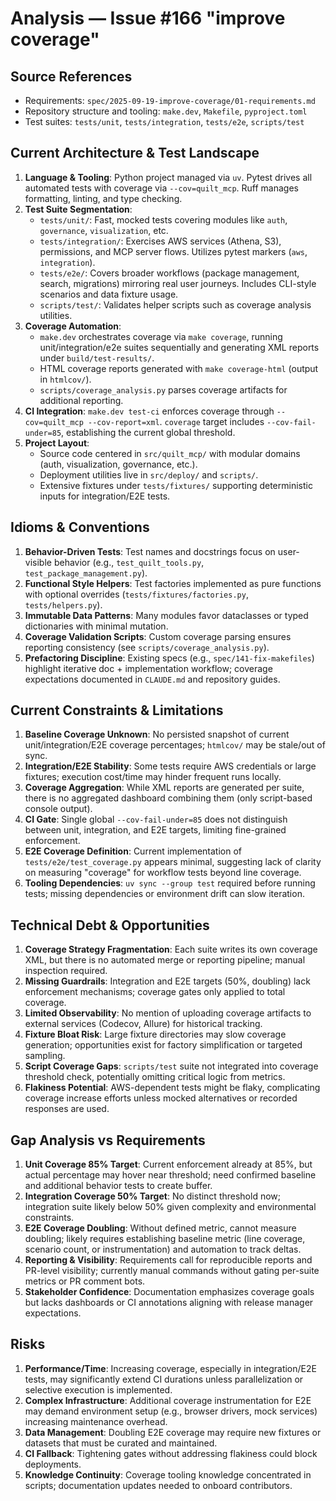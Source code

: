 <!-- markdownlint-disable MD013 -->
# Analysis — Issue #166 "improve coverage"

## Source References
- Requirements: `spec/2025-09-19-improve-coverage/01-requirements.md`
- Repository structure and tooling: `make.dev`, `Makefile`, `pyproject.toml`
- Test suites: `tests/unit`, `tests/integration`, `tests/e2e`, `scripts/test`

## Current Architecture & Test Landscape
1. **Language & Tooling**: Python project managed via `uv`. Pytest drives all automated tests with coverage via `--cov=quilt_mcp`. Ruff manages formatting, linting, and type checking.
2. **Test Suite Segmentation**:
   - `tests/unit/`: Fast, mocked tests covering modules like `auth`, `governance`, `visualization`, etc.
   - `tests/integration/`: Exercises AWS services (Athena, S3), permissions, and MCP server flows. Utilizes pytest markers (`aws`, `integration`).
   - `tests/e2e/`: Covers broader workflows (package management, search, migrations) mirroring real user journeys. Includes CLI-style scenarios and data fixture usage.
   - `scripts/test/`: Validates helper scripts such as coverage analysis utilities.
3. **Coverage Automation**:
   - `make.dev` orchestrates coverage via `make coverage`, running unit/integration/e2e suites sequentially and generating XML reports under `build/test-results/`.
   - HTML coverage reports generated with `make coverage-html` (output in `htmlcov/`).
   - `scripts/coverage_analysis.py` parses coverage artifacts for additional reporting.
4. **CI Integration**: `make.dev test-ci` enforces coverage through `--cov=quilt_mcp --cov-report=xml`. `coverage` target includes `--cov-fail-under=85`, establishing the current global threshold.
5. **Project Layout**:
   - Source code centered in `src/quilt_mcp/` with modular domains (auth, visualization, governance, etc.).
   - Deployment utilities live in `src/deploy/` and `scripts/`.
   - Extensive fixtures under `tests/fixtures/` supporting deterministic inputs for integration/E2E tests.

## Idioms & Conventions
1. **Behavior-Driven Tests**: Test names and docstrings focus on user-visible behavior (e.g., `test_quilt_tools.py`, `test_package_management.py`).
2. **Functional Style Helpers**: Test factories implemented as pure functions with optional overrides (`tests/fixtures/factories.py`, `tests/helpers.py`).
3. **Immutable Data Patterns**: Many modules favor dataclasses or typed dictionaries with minimal mutation.
4. **Coverage Validation Scripts**: Custom coverage parsing ensures reporting consistency (see `scripts/coverage_analysis.py`).
5. **Prefactoring Discipline**: Existing specs (e.g., `spec/141-fix-makefiles`) highlight iterative doc + implementation workflow; coverage expectations documented in `CLAUDE.md` and repository guides.

## Current Constraints & Limitations
1. **Baseline Coverage Unknown**: No persisted snapshot of current unit/integration/E2E coverage percentages; `htmlcov/` may be stale/out of sync.
2. **Integration/E2E Stability**: Some tests require AWS credentials or large fixtures; execution cost/time may hinder frequent runs locally.
3. **Coverage Aggregation**: While XML reports are generated per suite, there is no aggregated dashboard combining them (only script-based console output).
4. **CI Gate**: Single global `--cov-fail-under=85` does not distinguish between unit, integration, and E2E targets, limiting fine-grained enforcement.
5. **E2E Coverage Definition**: Current implementation of `tests/e2e/test_coverage.py` appears minimal, suggesting lack of clarity on measuring "coverage" for workflow tests beyond line coverage.
6. **Tooling Dependencies**: `uv sync --group test` required before running tests; missing dependencies or environment drift can slow iteration.

## Technical Debt & Opportunities
1. **Coverage Strategy Fragmentation**: Each suite writes its own coverage XML, but there is no automated merge or reporting pipeline; manual inspection required.
2. **Missing Guardrails**: Integration and E2E targets (50%, doubling) lack enforcement mechanisms; coverage gates only applied to total coverage.
3. **Limited Observability**: No mention of uploading coverage artifacts to external services (Codecov, Allure) for historical tracking.
4. **Fixture Bloat Risk**: Large fixture directories may slow coverage generation; opportunities exist for factory simplification or targeted sampling.
5. **Script Coverage Gaps**: `scripts/test` suite not integrated into coverage threshold check, potentially omitting critical logic from metrics.
6. **Flakiness Potential**: AWS-dependent tests might be flaky, complicating coverage increase efforts unless mocked alternatives or recorded responses are used.

## Gap Analysis vs Requirements
1. **Unit Coverage 85% Target**: Current enforcement already at 85%, but actual percentage may hover near threshold; need confirmed baseline and additional behavior tests to create buffer.
2. **Integration Coverage 50% Target**: No distinct threshold now; integration suite likely below 50% given complexity and environmental constraints.
3. **E2E Coverage Doubling**: Without defined metric, cannot measure doubling; likely requires establishing baseline metric (line coverage, scenario count, or instrumentation) and automation to track deltas.
4. **Reporting & Visibility**: Requirements call for reproducible reports and PR-level visibility; currently manual commands without gating per-suite metrics or PR comment bots.
5. **Stakeholder Confidence**: Documentation emphasizes coverage goals but lacks dashboards or CI annotations aligning with release manager expectations.

## Risks
1. **Performance/Time**: Increasing coverage, especially in integration/E2E tests, may significantly extend CI durations unless parallelization or selective execution is implemented.
2. **Complex Infrastructure**: Additional coverage instrumentation for E2E may demand environment setup (e.g., browser drivers, mock services) increasing maintenance overhead.
3. **Data Management**: Doubling E2E coverage may require new fixtures or datasets that must be curated and maintained.
4. **CI Fallback**: Tightening gates without addressing flakiness could block deployments.
5. **Knowledge Continuity**: Coverage tooling knowledge concentrated in scripts; documentation updates needed to onboard contributors.

